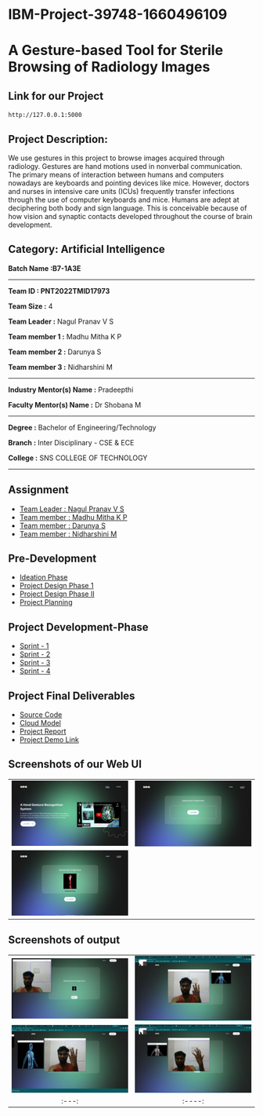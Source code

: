 # IBM-Project-39748-1660496109

# A Gesture-based Tool for Sterile Browsing of Radiology Images 

## **Link for our Project**
```
http://127.0.0.1:5000
```




## Project Description:

We use gestures in this project to browse images acquired through radiology. Gestures are hand motions used in nonverbal communication. The primary means of interaction between humans and computers nowadays are keyboards and pointing devices like mice. However, doctors and nurses in intensive care units (ICUs) frequently transfer infections through the use of computer keyboards and mice. Humans are adept at deciphering both body and sign language. This is conceivable because of how vision and synaptic contacts developed throughout the course of brain development. 



## Category: Artificial Intelligence


**Batch Name :B7-1A3E**

---



**Team ID : PNT2022TMID17973**

**Team Size :** 4

**Team Leader :** Nagul Pranav V S

**Team member 1 :** Madhu Mitha K P

**Team member 2 :** Darunya S

**Team member 3 :** Nidharshini M

---
**Industry Mentor(s) Name :** Pradeepthi

**Faculty Mentor(s) Name :** Dr Shobana M

---

**Degree	:**
Bachelor of Engineering/Technology

**Branch	:**
Inter Disciplinary - CSE & ECE 

**College	:**
SNS COLLEGE OF TECHNOLOGY

---





## Assignment

 - [Team Leader : Nagul Pranav V S ](/ASSIGNMENTS/NAGUL%20PRANAV%20VS)
 - [Team member : Madhu Mitha K P](/ASSIGNMENTS/MADHUMITHA%20K%20P/)
 - [Team member : Darunya S](/ASSIGNMENTS/DARUNYA%20S)
 - [Team member : Nidharshini M](/ASSIGNMENTS/NIDHARSHINI.M/)


## Pre-Development
- [Ideation Phase](/Project%20Design%20%26%20planning/Ideation_phase)
- [Project Design Phase 1](/Project%20Design%20%26%20planning/Project_Design_Phase_1)
- [Project Design Phase II](/Project%20Design%20%26%20planning/Project_Design_Phase_2)
- [Project Planning](/Project%20Design%20%26%20planning/Project_Planning)

## Project Development-Phase
- [Sprint - 1](/Project%20Development%20Phase/Sprint%201)
- [Sprint - 2](/Project%20Development%20Phase/Sprint%202)
- [Sprint - 3](/Project%20Development%20Phase/Sprint%203)
- [Sprint - 4](/Project%20Development%20Phase/Sprint%204)

## Project Final Deliverables

- [Source Code](/Final%20Deliverables/Application)
- [Cloud Model](/Final%20Deliverables/Application/Model)
- [Project Report](/Final%20Deliverables/IBM-39748-1662630500%20-%20Project%20Report.pdf)
- [Project Demo Link](https://drive.google.com/drive/folders/1ew61yx3w7OVdcz7S2NVzxr429P44PVrD?usp=share_link)

## Screenshots of our Web UI

|||
|:---:|:----:|
|![Alt text](/Project%20Development%20Phase/Sprint%201/images/img1.jpeg)|![Alt text](/Project%20Development%20Phase/Sprint%201/images/img2.jpeg)|
|![Alt text](/Project%20Development%20Phase/Sprint%201/images/img3.jpeg)||

## Screenshots of output

|||
|:---:|:----:|
|![Alt text](/Project%20Development%20Phase/Sprint%202/images/launch.jpeg)|![Alt text](/Project%20Development%20Phase/Sprint%202/images/test1.jpeg)|
|![Alt text](/Project%20Development%20Phase/Sprint%202/images/test2.jpeg)|![Alt text](/Project%20Development%20Phase/Sprint%202/images/test3.jpeg)|
|:---:|:----:|


